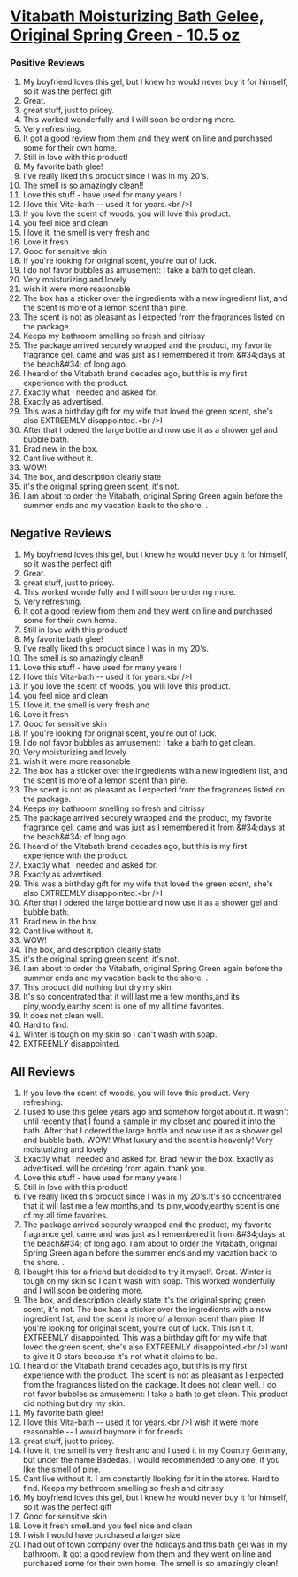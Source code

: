 # [Vitabath Moisturizing Bath Gelee, Original Spring Green - 10.5 oz](https://products.checkmycream.com/products/Vitabath-Moisturizing-Bath-Gelee-Original-Spring-Green-10.5-oz.html)

### Positive Reviews

<ol>
      <li>My boyfriend loves this gel, but I knew he would never buy it for himself, so it was the perfect gift</li>
      <li>Great.</li>
      <li>great stuff, just to pricey.</li>
      <li>This worked wonderfully and I will soon be ordering more.</li>
      <li>Very refreshing.</li>
      <li>It got a good review from them and they went on line and purchased some for their own home.  </li>
      <li>Still in love with this product!</li>
      <li>My favorite bath glee!</li>
      <li>I&#x27;ve really liked this product since I was in my 20&#x27;s.</li>
      <li>The smell is so amazingly clean!!</li>
      <li>Love this stuff - have used for many years !</li>
      <li>I love this Vita-bath -- used it for years.&lt;br /&gt;I</li>
      <li>If you love the scent of woods, you will love this product.</li>
      <li>you feel nice and clean</li>
      <li>I love it, the smell is very fresh and</li>
      <li>Love it fresh</li>
      <li>Good for sensitive skin</li>
      <li>If you&#x27;re looking for original scent, you&#x27;re out of luck.  </li>
      <li>I do not favor bubbles as amusement: I take a bath to get clean.  </li>
      <li>Very moisturizing and lovely</li>
      <li>wish it were more reasonable</li>
      <li>The box has a sticker over the ingredients with a new ingredient list, and the scent is more of a lemon scent than pine.  </li>
      <li>The scent is not as pleasant as I expected from the fragrances listed on the package.  </li>
      <li>Keeps my bathroom smelling so fresh and citrissy</li>
      <li>The package arrived securely wrapped and the product, my favorite fragrance gel, came and was just as I remembered it from &amp;#34;days at the beach&amp;#34; of long ago.  </li>
      <li>I heard of the Vitabath brand decades ago, but this is my first experience with the product.  </li>
      <li>Exactly what I needed and asked for.</li>
      <li>Exactly as advertised.</li>
      <li>This was a birthday gift for my wife that loved the green scent, she&#x27;s also EXTREEMLY disappointed.&lt;br /&gt;I</li>
      <li>After that I odered the large bottle and now use it as a shower gel and bubble bath.  </li>
      <li>Brad new in the box.</li>
      <li>Cant live without it.  </li>
      <li>WOW!  </li>
      <li>The box, and description clearly state</li>
      <li>it&#x27;s the original spring green scent, it&#x27;s not.  </li>
      <li>I am about to order the Vitabath, original Spring Green again before the summer ends and my vacation back to the shore. .</li>
</ol>


<h2>Negative Reviews</h2>
<ol>
<li> My boyfriend loves this gel, but I knew he would never buy it for himself, so it was the perfect gift</li>
<li> Great.</li>
<li> great stuff, just to pricey.</li>
<li> This worked wonderfully and I will soon be ordering more.</li>
<li> Very refreshing.</li>
<li> It got a good review from them and they went on line and purchased some for their own home.  </li>
<li> Still in love with this product!</li>
<li> My favorite bath glee!</li>
<li> I&#x27;ve really liked this product since I was in my 20&#x27;s.</li>
<li> The smell is so amazingly clean!!</li>
<li> Love this stuff - have used for many years !</li>
<li> I love this Vita-bath -- used it for years.&lt;br /&gt;I</li>
<li> If you love the scent of woods, you will love this product.</li>
<li> you feel nice and clean</li>
<li> I love it, the smell is very fresh and</li>
<li> Love it fresh</li>
<li> Good for sensitive skin</li>
<li> If you&#x27;re looking for original scent, you&#x27;re out of luck.  </li>
<li> I do not favor bubbles as amusement: I take a bath to get clean.  </li>
<li> Very moisturizing and lovely</li>
<li> wish it were more reasonable</li>
<li> The box has a sticker over the ingredients with a new ingredient list, and the scent is more of a lemon scent than pine.  </li>
<li> The scent is not as pleasant as I expected from the fragrances listed on the package.  </li>
<li> Keeps my bathroom smelling so fresh and citrissy</li>
<li> The package arrived securely wrapped and the product, my favorite fragrance gel, came and was just as I remembered it from &amp;#34;days at the beach&amp;#34; of long ago.  </li>
<li> I heard of the Vitabath brand decades ago, but this is my first experience with the product.  </li>
<li> Exactly what I needed and asked for.</li>
<li> Exactly as advertised.</li>
<li> This was a birthday gift for my wife that loved the green scent, she&#x27;s also EXTREEMLY disappointed.&lt;br /&gt;I</li>
<li> After that I odered the large bottle and now use it as a shower gel and bubble bath.  </li>
<li> Brad new in the box.</li>
<li> Cant live without it.  </li>
<li> WOW!  </li>
<li> The box, and description clearly state</li>
<li> it&#x27;s the original spring green scent, it&#x27;s not.  </li>
<li> I am about to order the Vitabath, original Spring Green again before the summer ends and my vacation back to the shore. .</li>
<li> This product did nothing but dry my skin.</li>
<li> It&#x27;s so concentrated that it will last me a few months,and its piny,woody,earthy scent is one of my all time favorites.</li>
<li> It does not clean well.  </li>
<li> Hard to find.</li>
<li> Winter is tough on my skin so I can&#x27;t wash with soap.  </li>
<li> EXTREEMLY disappointed.  </li>
</ol>

<h2>All Reviews</h2>

<ol>
    <li> If you love the scent of woods, you will love this product. Very refreshing.</li>
    <li> I used to use this gelee years ago and somehow forgot about it.  It wasn&#x27;t until recently that I found a sample in my closet and poured it into the bath.  After that I odered the large bottle and now use it as a shower gel and bubble bath.  WOW!  What luxury and the scent is heavenly!  Very moisturizing and lovely</li>
    <li> Exactly what I needed and asked for. Brad new in the box. Exactly as advertised. will be ordering from again. thank you.</li>
    <li> Love this stuff - have used for many years !</li>
    <li> Still in love with this product!</li>
    <li> I&#x27;ve really liked this product since I was in my 20&#x27;s.It&#x27;s so concentrated that it will last me a few months,and its piny,woody,earthy scent is one of my all time favorites.</li>
    <li> The package arrived securely wrapped and the product, my favorite fragrance gel, came and was just as I remembered it from &amp;#34;days at the beach&amp;#34; of long ago.  I am about to order the Vitabath, original Spring Green again before the summer ends and my vacation back to the shore. .</li>
    <li> I bought this for a friend but decided to try it myself.  Great. Winter is tough on my skin so I can&#x27;t wash with soap.  This worked wonderfully and I will soon be ordering more.</li>
    <li> The box, and description clearly state it&#x27;s the original spring green scent, it&#x27;s not.  The box has a sticker over the ingredients with a new ingredient list, and the scent is more of a lemon scent than pine.  If you&#x27;re looking for original scent, you&#x27;re out of luck.  This isn&#x27;t it.  EXTREEMLY disappointed.  This was a birthday gift for my wife that loved the green scent, she&#x27;s also EXTREEMLY disappointed.&lt;br /&gt;I want to give it 0 stars because it&#x27;s not what it claims to be.</li>
    <li> I heard of the Vitabath brand decades ago, but this is my first experience with the product.  The scent is not as pleasant as I expected from the fragrances listed on the package.  It does not clean well.  I do not favor bubbles as amusement: I take a bath to get clean.  This product did nothing but dry my skin.</li>
    <li> My favorite bath glee!</li>
    <li> I love this Vita-bath -- used it for years.&lt;br /&gt;I wish it were more reasonable -- I would buymore  it for friends.</li>
    <li> great stuff, just to pricey.</li>
    <li> I love it, the smell is very fresh and and I used it in my Country Germany, but under the name Badedas. I would recommended to any one, if you like the smell of pine.</li>
    <li> Cant live without it.  I am constantly llooking for it in the stores. Hard to find. Keeps my bathroom smelling so fresh and citrissy</li>
    <li> My boyfriend loves this gel, but I knew he would never buy it for himself, so it was the perfect gift</li>
    <li> Good for sensitive skin</li>
    <li> Love it fresh smell.and you feel nice and clean</li>
    <li> I wish I would have purchased a larger size</li>
    <li> I had out of town company over the holidays and this bath gel was in my bathroom.  It got a good review from them and they went on line and purchased some for their own home.  The smell is so amazingly clean!!</li>
</ol>




